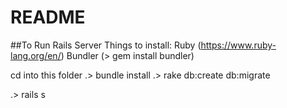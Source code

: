 # README

##To Run Rails Server
Things to install:
Ruby (https://www.ruby-lang.org/en/)
Bundler (> gem install bundler)

cd into this folder
.> bundle install
.> rake db:create db:migrate

.> rails s

